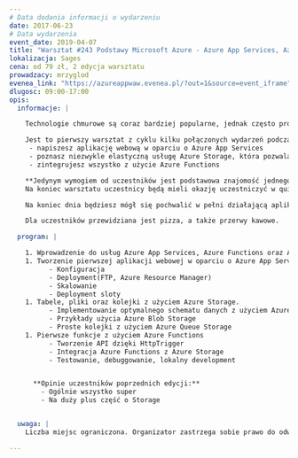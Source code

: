 ```yaml
---
# Data dodania informacji o wydarzeniu
date: 2017-06-23
# Data wydarzenia
event_date: 2019-04-07
title: "Warsztat #243 Podstawy Microsoft Azure - Azure App Services, Azure Storage oraz Azure Functions"
lokalizacja: Sages
cena: od 79 zł, 2 edycja warsztatu
prowadzacy: mrzyglod
evenea_link: "https://azureappwaw.evenea.pl/?out=1&source=event_iframe"
dlugosc: 09:00-17:00
opis:
  informacje: |

    Technologie chmurowe są coraz bardziej popularne, jednak często próg wejścia jest zbyt wysoki - konieczność podpięcia karty płatniczej w celu uzyskania subskrypcji to tak naprawdę jedna z wielu przeszkód, która dla wielu jest nie do przejścia. Dodatkowo mnogość usług i konfiguracji potrafi napędzić stracha - bez odpowiednich wskazówek ciężko jest zacząć naukę i wyciągać poprawne wnioski. Jeśli chciałbyś spróbować swoich sił z chmurą Azure, ten warsztat jest dla Ciebie. Nie musisz konfigurować nic w swoim zakresie - jako prowadzący zapewniam konto dla każdego z uczestników, abyś w 100% mógł skupić się na budowie swojej pierwszej aplikacji chmurowej. Gwarantuję zero teorii, cały dzień praktyki i sporą dawkę wiedzy, która na pewno przyda się przy Twoich kolejnych projektach w chmurze.

    Jest to pierwszy warsztat z cyklu kilku połączonych wydarzeń podczas którego:
     - napiszesz aplikację webową w oparciu o Azure App Services
     - poznasz niezwykle elastyczną usługę Azure Storage, która pozwala na przechowywanie danych na wiele sposobów
     - zintegrujesz wszystko z użycie Azure Functions

    **Jedynym wymogiem od uczestników jest podstawowa znajomość jednego z języków programowania: C#/Java/JavaScript.** 
    Na koniec warsztatu uczestnicy będą mieli okazję uczestniczyć w quizie z nagrodami :)

    Na koniec dnia będziesz mógł się pochwalić w pełni działającą aplikacją opartą o trzy wymienione usługi Azure.

    Dla uczestników przewidziana jest pizza, a także przerwy kawowe.

  program: |

    1. Wprowadzenie do usług Azure App Services, Azure Functions oraz Azure Storage.
    1. Tworzenie pierwszej aplikacji webowej w oparciu o Azure App Services
          - Konfiguracja
          - Deployment(FTP, Azure Resource Manager)
          - Skalowanie
          - Deployment sloty
    1. Tabele, pliki oraz kolejki z użyciem Azure Storage.
          - Implementowanie optymalnego schematu danych z użyciem Azure Table Storage
          - Przykłady użycia Azure Blob Storage
          - Proste kolejki z użyciem Azure Queue Storage
    1. Pierwsze funkcje z użyciem Azure Functions
          - Tworzenie API dzięki HttpTrigger
          - Integracja Azure Functions z Azure Storage
          - Testowanie, debuggowanie, lokalny development


      **Opinie uczestników poprzednich edycji:**
        - Ogólnie wszystko super
        - Na duży plus część o Storage


  uwaga: |
    Liczba miejsc ograniczona. Organizator zastrzega sobie prawo do odwołania wydarzenia w przypadku nie zebrania wystarczającej liczby uczestników

---
```

